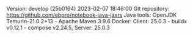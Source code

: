 Version: develop (25b0164) 2023-02-07 18:46:00
Git repository: https://github.com/ebpro/notebook-java-jaxrs
Java tools: OpenJDK Temurin-21.0.2+13 - Apache Maven 3.9.6
Docker: Client: 25.0.3  - buildx v0.12.1 - compose v2.24.5, Server: 25.0.3
